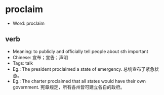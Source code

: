 # proclaim

- Word: proclaim

## verb

- Meaning: to publicly and officially tell people about sth important
- Chinese: 宣布；宣告；声明
- Tags: talk
- Eg.: The president proclaimed a state of emergency. 总统宣布了紧急状态。
- Eg.: The charter proclaimed that all states would have their own government. 宪章规定，所有各州皆可建立各自的政府。


